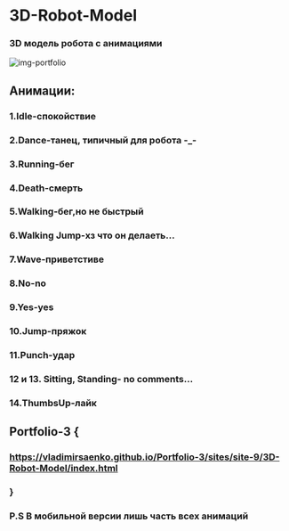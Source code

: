 # 3D-Robot-Model

### 3D модель робота с анимациями
 
![img-portfolio](https://user-images.githubusercontent.com/56477695/118872179-f2cb3e80-b8f0-11eb-8cf2-b80346162e39.jpg) 

## Анимации:

### 1.Idle-спокойствие

### 2.Dance-танец, типичный для робота -_-

### 3.Running-бег

### 4.Death-смерть

### 5.Walking-бег,но не быстрый

### 6.Walking Jump-хз что он делаеть...

### 7.Wave-приветстиве

### 8.No-no

### 9.Yes-yes

### 10.Jump-пряжок

### 11.Punch-удар

### 12 и 13. Sitting, Standing- no comments... 

### 14.ThumbsUp-лайк

## Portfolio-3 {

### https://vladimirsaenko.github.io/Portfolio-3/sites/site-9/3D-Robot-Model/index.html

### }

### P.S В мобильной версии лишь часть всех анимаций
